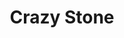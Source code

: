 ---
layout: place
title: "Crazy Stone"
permalink: /massachusetts/marlborough/crazy-stone.html
stateAbbr: MA
stateName: Massachusetts
cityName: Marlborough
seo:
  name: "Crazy Stone"
  type: Restaurant
  links: null
description: "Crazy Stone serves delicious sushi in Marlborough, Massachusetts. Try fresh Japanese dishes for a great dining experience. "
place_id: ChIJSfHHyweM44kRqTUa6tUWmeU
photos:
  - name: >-
      places/ChIJSfHHyweM44kRqTUa6tUWmeU/photos/AeeoHcJsqhGdSbxVA2GeWWgctKaQ6jtYYxM8_2WKnyThSG5Qoo6kxpBisJiXhgM9jUis0S6vMOxSzrSZH7fHfYbIbY7L7aac2oWuTkSgvmDWvR1UGtyOPZ_Ai6JwydYMTFObR-XDaUXJjdo6WDotY7u2xqJArmomDj59LvpngpoZf8Ji2B5KJXrQBAHsGAeclZ92NdF6NV2qvWyNfoAnZ5omw_S8kMLmgcEPFHVS38ZQLxJTqDYk5Jae4Etnth9rXXG5vDsMtaEJQ261WtkDpZf2TfWz4-PNVeY549tBlS2fn6vEXvPI5JtXjI-4nIlM18YYxd0fAaZk_SYiA09lG6bMqBWs6PI6Q6NvJbYEcrK5O4Ly1xLVy1K-BOjQjPHTPp1OIiVjkpvjyOghU5ORHDQUsHXnsXdydBDIkIefMwGpn-d3WSX-
    widthPx: 4032
    heightPx: 3024
    authorAttributions:
      - displayName: Quintin Coppola
        uri: https://maps.google.com/maps/contrib/108134560267460402952
        photoUri: >-
          https://lh3.googleusercontent.com/a-/ALV-UjXlRO40ZSpGv0rNAw3uue9yfGUjj5_fE7azKatRKoB_5FXAuoXF-Q=s100-p-k-no-mo
    flagContentUri: >-
      https://www.google.com/local/imagery/report/?cb_client=maps_api_places.places_api&image_key=!1e10!2sCIHM0ogKEICAgID4hrrvkwE&hl=en-US
    googleMapsUri: >-
      https://www.google.com/maps/place//data=!3m4!1e2!3m2!1sCIHM0ogKEICAgID4hrrvkwE!2e10!4m2!3m1!1s0x89e38c07cbc7f149:0xe59916d5ea1a35a9
  - name: >-
      places/ChIJSfHHyweM44kRqTUa6tUWmeU/photos/AeeoHcKL70GqjWPJ3VjhTvdlPuAKJtWXWeU-38AfBvui7JLnbsX4O6icw6S9sKnxlf8wnqXrOoMqysoTImbXWzvKSw1YMQbuft3yB8LWMaEOTw7Ca5pkhKJ6mkmq39uvAqKjl77q6F8gxMc7iCSF0wqHYKlmSEqKXEEqUae1lVHEAauUu1yYoiO2zKqnYIxoC4VXCn5EzcKmwrfOhf4scRttgQqpzjJT_SlZ59jeCpSkwaJ2Ro-hMBTXyG32y66gr4yT6rhKos8P20-NOQzqKd0-blBNskNWJTC-SJSC_4MFHZHETw
    widthPx: 4030
    heightPx: 2374
    authorAttributions:
      - displayName: Crazy Stone
        uri: https://maps.google.com/maps/contrib/104123255038677165578
        photoUri: >-
          https://lh3.googleusercontent.com/a-/ALV-UjVnE-H4uxPCHW19xRkNBaM0ZGBfrF4Z5BNCGzKC869-srU-5p4=s100-p-k-no-mo
    flagContentUri: >-
      https://www.google.com/local/imagery/report/?cb_client=maps_api_places.places_api&image_key=!1e10!2sAF1QipOwdC2ZhtP4Y2q-AMKzX2NQ53pKKz4WunCorVUL&hl=en-US
    googleMapsUri: >-
      https://www.google.com/maps/place//data=!3m4!1e2!3m2!1sAF1QipOwdC2ZhtP4Y2q-AMKzX2NQ53pKKz4WunCorVUL!2e10!4m2!3m1!1s0x89e38c07cbc7f149:0xe59916d5ea1a35a9
  - name: >-
      places/ChIJSfHHyweM44kRqTUa6tUWmeU/photos/AeeoHcLcjpNo_6iWM0p3MWNvsdljPjSRvJj75MitSA2PbXMMr6ppIryCxAXkRcCd_lpD2gj4uA6j82WjrrkTSDkzvDBTi-Iqa8ZAiH_N7KyH6Ny2AXYvL8wmxMhaj2g6ovPKnxIHvE7garpT9L3gCYNsp-DuGP4J5wsmE1BzlFNu8qLlGYLo3RvV8CDNreemOhfFSKrH2sX6yBqWtfN0YyW5K1uODnVOncqJFA7tub57BzlcgjUNyAW9uDqjTfgSssqgugisiZgCYO859nX-sCKGfkzebz7c6ml4B9Itz9Oo_sW5udX9kJ91HEJHNBsX3dbJ5C0RQaxjyt9hV9azP9F1QZJWHHSxOrZgdjRDXisXU7El2R68K6bDV8nBOgRWzAYLX0bANdxwSS8e7r3CIOVYJruIR04HScojuTf0GCZQ8ms
    widthPx: 4000
    heightPx: 2252
    authorAttributions:
      - displayName: Hollie Moore
        uri: https://maps.google.com/maps/contrib/104740394288663284863
        photoUri: >-
          https://lh3.googleusercontent.com/a-/ALV-UjViZggEgscBXZD7dF1E3xaxuaWGgta1gT24c4HUE5TEBt-E4doW=s100-p-k-no-mo
    flagContentUri: >-
      https://www.google.com/local/imagery/report/?cb_client=maps_api_places.places_api&image_key=!1e10!2sCIHM0ogKEICAgMDw5MGORg&hl=en-US
    googleMapsUri: >-
      https://www.google.com/maps/place//data=!3m4!1e2!3m2!1sCIHM0ogKEICAgMDw5MGORg!2e10!4m2!3m1!1s0x89e38c07cbc7f149:0xe59916d5ea1a35a9
  - name: >-
      places/ChIJSfHHyweM44kRqTUa6tUWmeU/photos/AeeoHcKh4OHUB628pj40eudUGi-KUezQE11e_mnv2uIl1JRgnYX41rvPKB8fSRb2OTkwHrBTokpNwyjHwmmiJLR-CwuTzc8HgiEyEchUsXqMDFLpw8If0jH8y8yWxZSIbmuekptszGvuCj1664MDp8fSABBvBWgvPTHZFrvJ6gkGpjjhl0jmZAumLlNOSjkO5bNeJBoBgpiBZPJ6m3L3WyvH4Iw_dVp78fnrxbOoM5bu9_B41IG-r7PH1WzuV3NqDd1YR0RRdgghANEcNVYEOckPpIMSGkmZWLZQW5ss-d_xI47ePg
    widthPx: 1268
    heightPx: 713
    authorAttributions:
      - displayName: Crazy Stone
        uri: https://maps.google.com/maps/contrib/104123255038677165578
        photoUri: >-
          https://lh3.googleusercontent.com/a-/ALV-UjVnE-H4uxPCHW19xRkNBaM0ZGBfrF4Z5BNCGzKC869-srU-5p4=s100-p-k-no-mo
    flagContentUri: >-
      https://www.google.com/local/imagery/report/?cb_client=maps_api_places.places_api&image_key=!1e10!2sAF1QipME3Wj2ILBEmMHO4tBxlV64lcfvVKx75aUL1F3o&hl=en-US
    googleMapsUri: >-
      https://www.google.com/maps/place//data=!3m4!1e2!3m2!1sAF1QipME3Wj2ILBEmMHO4tBxlV64lcfvVKx75aUL1F3o!2e10!4m2!3m1!1s0x89e38c07cbc7f149:0xe59916d5ea1a35a9
  - name: >-
      places/ChIJSfHHyweM44kRqTUa6tUWmeU/photos/AeeoHcIe3GeBogZ12UvFEj_sf1Op7weEqw7CP7X8IOAzYaFlg1OpxIoMhsIi1TcSA1C9zC7LISb_4GKdJA1n5PSqu1LvqNQ8ELDqoADfdb0pbqkJiEr9BS8remPqXTd4xhH7tLic48FY58N5_m9xCrObjoFalD4lcnVmUeG4DYCn9ZW05J3ys-tlnMuuc60jAlfV9L-ylArYxlyTs9mZK-EoV9lLdVCRdI3fE95Xe-X3qMwqBqxkjMldikiTokb1d0k-WCZgsYSGqlEfTorskHrlTgds3qi7R7H9ZZ8rZKINNLdRztLuizSypjOnRUbO0JjnlXgUCdbpW7TfsZ5KFREfShZso93o491gt2-K3LPI7F0PUEDP1QunTB29W61EhW8CNyt0rlmFx_pdS_JDNBqMzUXI3Z6o7SZfW0n23CvMElwtCQ
    widthPx: 4032
    heightPx: 3024
    authorAttributions:
      - displayName: Geetanjali Chugh
        uri: https://maps.google.com/maps/contrib/118421216853723844843
        photoUri: >-
          https://lh3.googleusercontent.com/a-/ALV-UjV9xgyRev0-0aaB7jrqfDdwsmdE4lCwG3M5ETzBWdQmuiJWSLut=s100-p-k-no-mo
    flagContentUri: >-
      https://www.google.com/local/imagery/report/?cb_client=maps_api_places.places_api&image_key=!1e10!2sCIHM0ogKEICAgID7qfenJw&hl=en-US
    googleMapsUri: >-
      https://www.google.com/maps/place//data=!3m4!1e2!3m2!1sCIHM0ogKEICAgID7qfenJw!2e10!4m2!3m1!1s0x89e38c07cbc7f149:0xe59916d5ea1a35a9
  - name: >-
      places/ChIJSfHHyweM44kRqTUa6tUWmeU/photos/AeeoHcKglL4E3SFu_TenAoHrJV4wVl1xia2Z906UJRNCgb9PdtzhBlL3HL-xTBeIpmXzMjTmeU826xQ3MfjA5Q6SEkIl_8vn9okRU2QA-gBDYTo_yY3cJ0sggwWC5cmND_NK9Jfc-_gHpLtT93Fo8nPd9vhlThZJgkfiAFFiwqr2XAvIaMbR1MTYxgHpyP9QwCOLHVxnbSdXLb6UCR2vnscMYWRI8KdFe2kNN3UhIH0N2qcxppCxCw6Y41gH8_F2uzKArynZ6YqMDRaeDeZ8z-oloyPwOzd_ksPvf2KbWXXGebMq2d9ecr6LRIcVy5jpErF88oBnczhB_im0YpJDR_OrvSKmE-eW9mXGZvCRVPnX5WP0SNToXGN61fGCJcc0OfbtNYPST0YWnNpz_kVvrq2bYAaomfA7ZHC7bQo7zo6lR0RkSign
    widthPx: 4032
    heightPx: 3024
    authorAttributions:
      - displayName: Geetanjali Chugh
        uri: https://maps.google.com/maps/contrib/118421216853723844843
        photoUri: >-
          https://lh3.googleusercontent.com/a-/ALV-UjV9xgyRev0-0aaB7jrqfDdwsmdE4lCwG3M5ETzBWdQmuiJWSLut=s100-p-k-no-mo
    flagContentUri: >-
      https://www.google.com/local/imagery/report/?cb_client=maps_api_places.places_api&image_key=!1e10!2sCIHM0ogKEICAgID7qfenxwE&hl=en-US
    googleMapsUri: >-
      https://www.google.com/maps/place//data=!3m4!1e2!3m2!1sCIHM0ogKEICAgID7qfenxwE!2e10!4m2!3m1!1s0x89e38c07cbc7f149:0xe59916d5ea1a35a9
  - name: >-
      places/ChIJSfHHyweM44kRqTUa6tUWmeU/photos/AeeoHcLQHrpP5FPO56t6-Vl3YGdpStl2oVtOOjHhDBWvydYIqwT3PJlrAWgDovbhQvDfjYxuzzNTafWPXpK5LX7mq3-WRXKOKEuW2fONFhY4aYSCYxQ4pLLHTBqYYiXR5JEaGBH52QW227N5ePPtAeTp-Nk9nKbPp6auNF0s9IPRr-Ty85pGCubBE1JmlTq6SPrxoTwFW8D0z_Z8LrGVUgW-IDSJPxkOXe4NGy3t16OXvsoDtSNoJ_Sg8W1a2IyoZRnyWCbpEy0R1S9uJXOSeHQrZBiE3OOHbU4ndrk3NY5zfyH6Nv8JKaZW3U1z1XD7HjJMlTNSOHcUs54qMZqzGVjPoXO51zwUWjUqb4zWYOj84ZuJ6-CEpbNWOjMyTnTcHeyr0Z15i-smWeLcvqNRTTzMML5Ls3PPsBd9imyOfZr_t-fsHll1
    widthPx: 1278
    heightPx: 1427
    authorAttributions:
      - displayName: Marcela Fernandes
        uri: https://maps.google.com/maps/contrib/105295465264573341568
        photoUri: >-
          https://lh3.googleusercontent.com/a-/ALV-UjXAueeZWwg6v36_kvoStpUhC6pFHLrFslouVmdEksPdok8A8Ofc=s100-p-k-no-mo
    flagContentUri: >-
      https://www.google.com/local/imagery/report/?cb_client=maps_api_places.places_api&image_key=!1e10!2sCIHM0ogKEICAgIC9w-Pq9gE&hl=en-US
    googleMapsUri: >-
      https://www.google.com/maps/place//data=!3m4!1e2!3m2!1sCIHM0ogKEICAgIC9w-Pq9gE!2e10!4m2!3m1!1s0x89e38c07cbc7f149:0xe59916d5ea1a35a9
  - name: >-
      places/ChIJSfHHyweM44kRqTUa6tUWmeU/photos/AeeoHcLCUI7o-v7EPdHJXrSVdao3OIwB0uiXESCY0Zlk2TZkcR9FmMwypXZ2s55IW45qWKZ1BaT_ZB8kUxZ-mwrOj2rLJ0cQ2BadZIHD36RnvhB0sekUQqcDv8esQ3JO4i6jW771FvY40qs-oQHKefVvVHTd_st4rxMv7-Mfqu2tYruBsHU1-YhNaUvk0IVaKvdgco-43b3miBDLqbUyku776xXfdNQV92T_e2U0cQN_JU5DUzpVFc-xTO4KYw91K18icdAAYS-im8EslcMrWO3IGuUo8_vRXY8ZnZ8HtW4JANKp8Xdi96d84RsvGFjoacr83z8DpEt5c02UoBfBx3laLlb3iJ9CyRpArD7O8Z_XYr-Vu8aX-DaQNdbo_WA3aLzXwK5KIgLojOVYXT0-DHi_1UDWSysyPRgYOnspGnmj81gq3A
    widthPx: 4032
    heightPx: 3024
    authorAttributions:
      - displayName: LJ Esposito
        uri: https://maps.google.com/maps/contrib/108227029184797674719
        photoUri: >-
          https://lh3.googleusercontent.com/a-/ALV-UjVxl10y9mVd7-yb8txH0ennPjRw5q1b-G3zYM8-gxegqZiBU3hE=s100-p-k-no-mo
    flagContentUri: >-
      https://www.google.com/local/imagery/report/?cb_client=maps_api_places.places_api&image_key=!1e10!2sCIHM0ogKEICAgMDwkrPxBA&hl=en-US
    googleMapsUri: >-
      https://www.google.com/maps/place//data=!3m4!1e2!3m2!1sCIHM0ogKEICAgMDwkrPxBA!2e10!4m2!3m1!1s0x89e38c07cbc7f149:0xe59916d5ea1a35a9
  - name: >-
      places/ChIJSfHHyweM44kRqTUa6tUWmeU/photos/AeeoHcLGEYdnI4Vg_gFYmhHmKQ0CYbxrsNH94Dro4un3QTlhikC_mXQ2NV3LVrVQyHlH1U1HB3MMngdkFKz_lq-o4JWc0hEI15Iq4cnk7lRrWECj0arlPKtn7BNyZHS6u-jVhXO13HDQtXt0eIuo8CrK4tlxRaUdCB0Po0IpFF2_pj_hw8jGgY6OLhnBJE_9e8GT1mK9CxBCB4RoBC2-C4nwSQezWWem1BIMcS3Flivm-H3kQJAZMHtzrrCaBxz08c0hxpIeVtzIQzF_BQBJpwCfjwiSU47HsrKTPcAAqrlNHmebuf2jdguB0VbDubwF76Ab9_7DkwqAi23scZ7J3tsZbdvoihRr6N5LLfcG2Vb00fC6Z_W1avY-wo2hMGWlZdNPQPRbC4RntUe-zNIi-2XqOq7_tB-wKHZWEUCrlZLi4t5Uue-e
    widthPx: 4032
    heightPx: 3024
    authorAttributions:
      - displayName: Reza SF
        uri: https://maps.google.com/maps/contrib/118431742582724593984
        photoUri: >-
          https://lh3.googleusercontent.com/a-/ALV-UjUMB_37fAD00x7DHUqxdOYHVakUsBn5e62jqEplI7ZbUCp4G_rn=s100-p-k-no-mo
    flagContentUri: >-
      https://www.google.com/local/imagery/report/?cb_client=maps_api_places.places_api&image_key=!1e10!2sCIHM0ogKEICAgICroIfU5QE&hl=en-US
    googleMapsUri: >-
      https://www.google.com/maps/place//data=!3m4!1e2!3m2!1sCIHM0ogKEICAgICroIfU5QE!2e10!4m2!3m1!1s0x89e38c07cbc7f149:0xe59916d5ea1a35a9
  - name: >-
      places/ChIJSfHHyweM44kRqTUa6tUWmeU/photos/AeeoHcLD2OXVUwBJxWA-1nUu3kaYemnn30KDP2srTF20pzi9SqRsbb7-a5A23uXii0Nv5Bk8Wr_zB5KKrUSK1CLgmmRW188_8-_jqu24brNli0dEEsA2SMOQJNWwo2LwDMgf-DOfEXW089XhxUNfZ3m8H4hgRG4Dg4LLrJE-68nZfBkmbPAIFLmNHQ2CoIjbNALVq2VwBx3h6sTRIKkpVi_vEpbFZJGp5FCOJvaSMBpHKt0Juin1q2rKkFeaFXl0ti0ZnsF8OwOU73By1Q81eW84McUJgRa2xG0t06BWenEFHJSccsrfQPOCFHmo5GWybG3KJW0ieuXOUwyAC1GXRliRq-ga_qOYGh6JJ9oHagZASXr1MNMHL2iueJc2BIZUmTzVZh2JZ1mTrWVYbYrPg7t7Z8CMIotiZJg1-uSncE8_LzTD8tXr
    widthPx: 3024
    heightPx: 4032
    authorAttributions:
      - displayName: Michelle Martin
        uri: https://maps.google.com/maps/contrib/109532781500665912720
        photoUri: >-
          https://lh3.googleusercontent.com/a-/ALV-UjVN6JZVJZznT8dILtTvWURilEzvuFhCEHLrONiHIdJyAzxdOw10=s100-p-k-no-mo
    flagContentUri: >-
      https://www.google.com/local/imagery/report/?cb_client=maps_api_places.places_api&image_key=!1e10!2sCIHM0ogKEICAgICEjtab_QE&hl=en-US
    googleMapsUri: >-
      https://www.google.com/maps/place//data=!3m4!1e2!3m2!1sCIHM0ogKEICAgICEjtab_QE!2e10!4m2!3m1!1s0x89e38c07cbc7f149:0xe59916d5ea1a35a9
address: 1009 Boston Post Rd E, Marlborough, MA 01752, USA
street: 1009 Boston Post Rd E
city: Marlborough
state: MA
zip: '01752'
country: USA
neighborhood: null
latitude: '42.350917'
longitude: '-71.488043'
accessibility_options:
  wheelchairAccessibleParking: true
  wheelchairAccessibleEntrance: true
  wheelchairAccessibleRestroom: true
  wheelchairAccessibleSeating: true
business_status: OPERATIONAL
name: Crazy Stone
google_maps_links:
  directionsUri: >-
    https://www.google.com/maps/dir//''/data=!4m7!4m6!1m1!4e2!1m2!1m1!1s0x89e38c07cbc7f149:0xe59916d5ea1a35a9!3e0
  placeUri: https://maps.google.com/?cid=16544279814133659049
  writeAReviewUri: >-
    https://www.google.com/maps/place//data=!4m3!3m2!1s0x89e38c07cbc7f149:0xe59916d5ea1a35a9!12e1
  reviewsUri: >-
    https://www.google.com/maps/place//data=!4m4!3m3!1s0x89e38c07cbc7f149:0xe59916d5ea1a35a9!9m1!1b1
  photosUri: >-
    https://www.google.com/maps/place//data=!4m3!3m2!1s0x89e38c07cbc7f149:0xe59916d5ea1a35a9!10e5
primary_type: Sushi Restaurant
opening_hours: null
secondary_opening_hours: null
phone: null
price_level: null
price_range: null
rating: null
rating_count: 0
website: null
reviews: null
parking_options: null
payment_options: null
allow_dogs: null
curbside_pickup: null
delivery: null
dine_in: null
good_for_children: null
good_for_groups: null
good_for_sports: null
live_music: null
menu_for_children: null
outdoor_seating: null
reservable: null
restroom: null
serves_beer: null
serves_breakfast: null
serves_brunch: null
serves_cocktails: null
serves_coffee: null
serves_dinner: null
serves_dessert: null
serves_lunch: null
serves_vegetarian_food: null
serves_wine: null
takeout: null
update_category: pro
summary: null

---